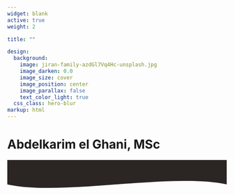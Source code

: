```yaml
---
widget: blank
active: true
weight: 2

title: ""

design:
  background:
    image: jiran-family-azdGl7Vq4Hc-unsplash.jpg
    image_darken: 0.0
    image_size: cover
    image_position: center
    image_parallax: false
    text_color_light: true
  css_class: hero-blur
markup: html
---
```


<div class="hero-title">
  <h1>Abdelkarim el Ghani, MSc</h1>
</div>

<div class="custom-wave-visual">
  <svg viewBox="0 0 1440 320" preserveAspectRatio="none" class="wave-svg">
    <path fill="#2b2524" d="M0,160 C360,240 1080,80 1440,160 L1440,0 L0,0 Z"></path>
  </svg>
</div>
